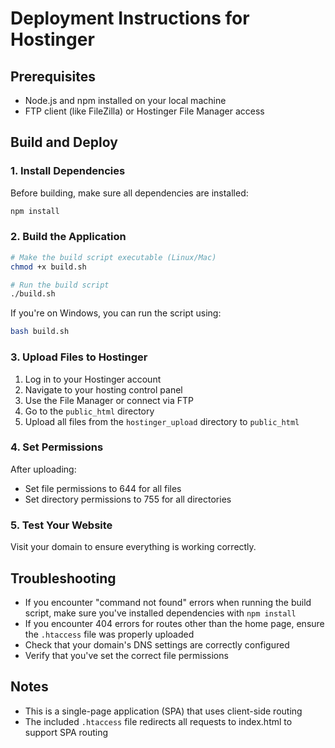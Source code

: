 
# Deployment Instructions for Hostinger

## Prerequisites
- Node.js and npm installed on your local machine
- FTP client (like FileZilla) or Hostinger File Manager access

## Build and Deploy

### 1. Install Dependencies
Before building, make sure all dependencies are installed:
```bash
npm install
```

### 2. Build the Application
```bash
# Make the build script executable (Linux/Mac)
chmod +x build.sh

# Run the build script
./build.sh
```

If you're on Windows, you can run the script using:
```bash
bash build.sh
```

### 3. Upload Files to Hostinger
1. Log in to your Hostinger account
2. Navigate to your hosting control panel
3. Use the File Manager or connect via FTP
4. Go to the `public_html` directory
5. Upload all files from the `hostinger_upload` directory to `public_html`

### 4. Set Permissions
After uploading:
- Set file permissions to 644 for all files
- Set directory permissions to 755 for all directories

### 5. Test Your Website
Visit your domain to ensure everything is working correctly.

## Troubleshooting
- If you encounter "command not found" errors when running the build script, make sure you've installed dependencies with `npm install`
- If you encounter 404 errors for routes other than the home page, ensure the `.htaccess` file was properly uploaded
- Check that your domain's DNS settings are correctly configured
- Verify that you've set the correct file permissions

## Notes
- This is a single-page application (SPA) that uses client-side routing
- The included `.htaccess` file redirects all requests to index.html to support SPA routing

